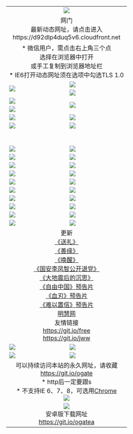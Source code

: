 ﻿<table>
  <tr></tr>
  <tr><td colspan=2 align=center><img src="https://cloud.githubusercontent.com/assets/11880933/13434984/f430fae2-e012-11e5-814f-c2df1e82b247.jpg" /></td></tr>
  <tr><td colspan=2 align=center>网门<br>最新动态网址，请点击进入
<br>https://d92dlp4duq5v6.cloudfront.net
    </td>
  </tr>
  <tr>
    <td colspan=2 align=center>* 微信用户，需点击右上角三个点<br>选择在浏览器中打开<br>或手工复制到浏览器地址栏
    <br>* IE6打开动态网址须在选项中勾选TLS 1.0</td>
  </tr>
  <tr>
    <td rowspan=2><a href="https://d92dlp4duq5v6.cloudfront.net/ogUP.aspx?name=11DKC.mp4&list=11DKC" target="_blank"><img src="https://d92dlp4duq5v6.cloudfront.net/Up/11DKC1.jpg" /></a></td> 
    <td><div><a href="https://d92dlp4duq5v6.cloudfront.net/ogUP.aspx?name=LRWS.mp4&list=LRWS" target="_blank"><img src="https://d92dlp4duq5v6.cloudfront.net/Up/LRWS.jpg" /></a></td>
   </tr>
  <tr>
    <td><a href="https://d92dlp4duq5v6.cloudfront.net/ogNiceVedio.aspx" target="_blank"><img src="https://d92dlp4duq5v6.cloudfront.net/Up/11TGKDY.jpg" /></a></td>
  </tr>
  <tr>
    <td><a href="https://d92dlp4duq5v6.cloudfront.net/ogUP.aspx?name=JQR.mp4&count=2" target="_blank"><img src="https://d92dlp4duq5v6.cloudfront.net/Up/JQR.jpg" /></a></td>   
    <td rowspan=2><a href="https://d92dlp4duq5v6.cloudfront.net/ogUP.aspx?name=JP.mp4&count=9" target="_blank"><img src="https://d92dlp4duq5v6.cloudfront.net/Up/JP.jpg" /></td>
  </tr>
  <tr>
    <td><a href="https://d92dlp4duq5v6.cloudfront.net/ogUP.aspx?name=WH.mp4" target="_blank"><img src="https://d92dlp4duq5v6.cloudfront.net/Up/WH.jpg" /></a></td>
  </tr>
  <tr>
    <td><a href="https://d92dlp4duq5v6.cloudfront.net/ogUP.aspx?name=SSZJ.mp4&list=SSZJ" target="_blank"><img src="https://d92dlp4duq5v6.cloudfront.net/Up/SSZJ.jpg" /></a></td>
    <td><a href="https://d92dlp4duq5v6.cloudfront.net/ogUP.aspx?name=1XQK.mp4&count=13" target="_blank"><img src="https://d92dlp4duq5v6.cloudfront.net/Up/1XQK.jpg" /></a</td>
  </tr>
  <tr>
    <td><a href="https://d92dlp4duq5v6.cloudfront.net/ogUP.aspx?name=ZY.mp4&count=2015|16" target="_blank"><img src="https://d92dlp4duq5v6.cloudfront.net/Up/ZY.jpg" /></a</td>
    <td><a href="https://d92dlp4duq5v6.cloudfront.net/ogUP.aspx?name=XTFY.mp4&count=B|2,A|24" target="_blank"><img src="https://d92dlp4duq5v6.cloudfront.net/Up/XTFY.jpg" /></a></td>
  </tr>
  <tr height="40">
  </tr>
  <tr>
    <td><a href="https://d92dlp4duq5v6.cloudfront.net/ogUP.aspx?name=4EE/QQ.mp4&list=4EEQQ" target="_blank"><img src="https://d92dlp4duq5v6.cloudfront.net/Up/4EE/QQ0.jpg"/></a></td>
    <td><a href="https://d92dlp4duq5v6.cloudfront.net/ogUP.aspx?name=4EE/HQ.mp4&list=4EEHQ" target="_blank"><img src="https://d92dlp4duq5v6.cloudfront.net/Up/4EE/HQ0.jpg"/></a></td>
  </tr>
  <tr>
    <td><a href="https://d92dlp4duq5v6.cloudfront.net/ogUP.aspx?name=4EE/ZG.mp4&list=4EEZG" target="_blank"><img src="https://d92dlp4duq5v6.cloudfront.net/Up/4EE/ZG0.jpg"/></a></td>
    <td><a href="https://d92dlp4duq5v6.cloudfront.net/ogUP.aspx?name=4EE/DJ.mp4&list=4EEDJ" target="_blank"><img src="https://d92dlp4duq5v6.cloudfront.net/Up/4EE/DJ0.jpg"/></a></td>
  </tr>
  <tr>
    <td><a href="https://d92dlp4duq5v6.cloudfront.net/ogUP.aspx?name=4EE/GX.mp4&list=4EEGX" target="_blank"><img src="https://d92dlp4duq5v6.cloudfront.net/Up/4EE/GX0.jpg"/></a></td>
    <td><a href="https://d92dlp4duq5v6.cloudfront.net/ogUP.aspx?name=4EE/HD.mp4&list=4EEHD" target="_blank"><img src="https://d92dlp4duq5v6.cloudfront.net/Up/4EE/HD0.jpg"/></a></td>
  </tr>
  <tr>
    <td><a href="https://d92dlp4duq5v6.cloudfront.net/ogUP.aspx?name=4EE/TX.mp4&list=4EETX" target="_blank"><img src="https://d92dlp4duq5v6.cloudfront.net/Up/4EE/TX0.jpg"/></a></td>
    <td><a href="https://d92dlp4duq5v6.cloudfront.net/ogUP.aspx?name=4EE/WZ.mp4&list=4EEWZ" target="_blank"><img src="https://d92dlp4duq5v6.cloudfront.net/Up/4EE/WZ0.jpg"/></a></td>
  </tr>
  <tr>
    <td><a href="https://d92dlp4duq5v6.cloudfront.net/onUP.aspx?name=https://d1ni6yqhqrtjo7.cloudfront.net/" target="_blank"><img src="https://d92dlp4duq5v6.cloudfront.net/Up/0DTW.jpg"/></a></td>
    <td><a href="https://d92dlp4duq5v6.cloudfront.net/onUP.aspx?name=https://d240ns8up8earz.cloudfront.net/acenter/" target="_blank"><img src="https://d92dlp4duq5v6.cloudfront.net/Up/0TDW.jpg" /></a></td>
  </tr>
  <tr>
    <td><a href="https://d92dlp4duq5v6.cloudfront.net/onUP.aspx?name=https://d4508d6vomz2p.cloudfront.net/gb/nsc413.htm" target="_blank"><img src="https://d92dlp4duq5v6.cloudfront.net/Up/0DJY.jpg" /></a></td>
    <td><a href="https://d92dlp4duq5v6.cloudfront.net/onUP.aspx?name=https://dilo7bqpjb57y.cloudfront.net/xtr/gb/prog204.html" target="_blank"><img src="https://d92dlp4duq5v6.cloudfront.net/Up/0XTR.jpg" /></a></td>
  </tr>
  <tr>
    <td><a href="https://d92dlp4duq5v6.cloudfront.net/onUP.aspx?name=https://d3aj00iefsmfgc.cloudfront.net/" target="_blank"><img src="https://d92dlp4duq5v6.cloudfront.net/Up/0MHW.jpg" /></a></td>
    <td><a href="https://d92dlp4duq5v6.cloudfront.net/onUP.aspx?name=https://d20wz7qt14x5d2.cloudfront.net/" target="_blank"><img src="https://d92dlp4duq5v6.cloudfront.net/Up/0ZJW.jpg" /></a></td>
  </tr>
  <tr>
    <td><a href="https://d92dlp4duq5v6.cloudfront.net/ogUP.aspx?name=0FG.zip" target="_blank"><img src="https://d92dlp4duq5v6.cloudfront.net/Up/0FG.jpg" /></a></td>
    <td><a href="https://d92dlp4duq5v6.cloudfront.net/ogUP.aspx?name=0FGA.apk" target="_blank"><img src="https://d92dlp4duq5v6.cloudfront.net/Up/0FGA.jpg" /></a></td>
  </tr>
  <tr>
    <td><a href="https://d92dlp4duq5v6.cloudfront.net/ogUP.aspx?name=0U.zip" target="_blank"><img src="https://d92dlp4duq5v6.cloudfront.net/Up/0U.jpg" /></a></td>
    <td><a href="https://d92dlp4duq5v6.cloudfront.net/ogUP.aspx?name=0UA.apk" target="_blank"><img src="https://d92dlp4duq5v6.cloudfront.net/Up/0UA.jpg" /></a></td>
  </tr>
  <tr>
    <td><a href="https://d92dlp4duq5v6.cloudfront.net/ogUP.aspx?name=0iPPOTV.zip" target="_blank"><img src="https://d92dlp4duq5v6.cloudfront.net/Up/0iPPOTV.jpg" /></a></td>
    <td><a href="https://d92dlp4duq5v6.cloudfront.net/ogUP.aspx?name=0iNTD.apk" target="_blank"><img src="https://d92dlp4duq5v6.cloudfront.net/Up/0iNTD.jpg" /></a></td>
  </tr>
  <tr>
    <td colspan=2 align=center>更新<br>
      <a href="https://d92dlp4duq5v6.cloudfront.net/ogUP.aspx?name=4ESL.mp4" target="_blank">《送礼》</a><br>
      <a href="https://d92dlp4duq5v6.cloudfront.net/ogUP.aspx?name=4ESY.mp4" target="_blank">《善缘》</a><br>
      <a href="https://d92dlp4duq5v6.cloudfront.net/ogUP.aspx?name=4EHX.mp4" target="_blank">《唤醒》</a><br>
      <a href="https://d92dlp4duq5v6.cloudfront.net/ogUP.aspx?name=4LFZ.mp4" target="_blank">《国安李凤智公开退党》</a><br>
      <a href="https://d92dlp4duq5v6.cloudfront.net/ogUP.aspx?name=4DDZHDCS.mp4" target="_blank">《大地震后的沉思》</a><br>
      <a href="https://d92dlp4duq5v6.cloudfront.net/ogUP.aspx?name=11ZYZG0.mp4" target="_blank">《自由中国》预告片</a><br>
      <a href="https://d92dlp4duq5v6.cloudfront.net/ogUP.aspx?name=11XR.mp4" target="_blank">《血刃》预告片</a><br>
      <a href="https://d92dlp4duq5v6.cloudfront.net/ogUP.aspx?name=11NYZX.mp4&count=2" target="_blank">《难以置信》预告片</a><br>
      <a href="https://d92dlp4duq5v6.cloudfront.net/onUP.aspx?name=https://www.minghui.org/" target="_blank">明慧网</a><br>
      友情链接<br>
      <a href="https://d92dlp4duq5v6.cloudfront.net/onUP.aspx?name=https://git.io/free" target="_blank">https://git.io/free</a><br>
      <a href="https://d92dlp4duq5v6.cloudfront.net/onUP.aspx?name=https://git.io/jww" target="_blank">https://git.io/jww</a></td>
    </td>
  </tr>
  <tr>
    <td><a href="https://d92dlp4duq5v6.cloudfront.net/ogNice.aspx" target="_blank"><img src="https://d92dlp4duq5v6.cloudfront.net/Up/0WCYY.jpg" /></a></td>
    <td><a href="https://d92dlp4duq5v6.cloudfront.net/onCO.aspx?ob=600事物&op=增删改&args=WH1~%23类型6新闻%7c%23类型6评论&mode=" target="_blank"><img src="https://d92dlp4duq5v6.cloudfront.net/Up/0WZTT.jpg" /></a></td> 
  </tr>
  <tr>
    <td><a href="https://d92dlp4duq5v6.cloudfront.net/ogDY.aspx" target="_blank"><img src="https://d92dlp4duq5v6.cloudfront.net/Up/0FK.jpg" /></a></td>
    <td><a href="https://d92dlp4duq5v6.cloudfront.net/ogST.aspx" target="_blank"><img src="https://d92dlp4duq5v6.cloudfront.net/Up/0ST.jpg" /></a></td> 
  </tr>
  <tr>
    <td colspan=2 align=center>可以持续访问本站的永久网址，请收藏<br/><a href="https://git.io/ogate" target="_blank">https://git.io/ogate</a><br/>* http后一定要跟s<br/>* 不支持IE 6、7、8，可选用<a href="https://d92dlp4duq5v6.cloudfront.net/ogUP.aspx?name=0ChromePortable.zip">Chrome</a><br/><a href="https://d92dlp4duq5v6.cloudfront.net/Up/0WMGDL2.png" target="_blank"><img src="https://d92dlp4duq5v6.cloudfront.net/Up/0WMGD2.png"/></a></td>
  </tr>
  <tr>
    <td colspan=2 align=center><a href="https://d92dlp4duq5v6.cloudfront.net/ogUP.aspx?name=0oGate.apk" target="_blank"><img src="https://cloud.githubusercontent.com/assets/11880933/13720399/75e143ee-e842-11e5-9f0a-1421f423c80f.jpg" /></a><br>安卓版下载网址<br><a href="https://git.io/ogatea">https://git.io/ogatea</a></td>
  </tr>
  <!--tr>
    <td colspan=2 align=center>可能失效的动态网址
    </td>
  </tr-->
</table>

